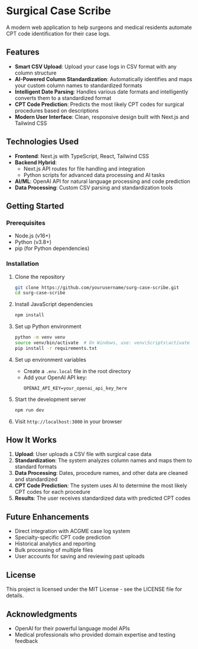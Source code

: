 # Surgical Case Scribe

A modern web application to help surgeons and medical residents automate CPT code identification for their case logs.

## Features

- **Smart CSV Upload**: Upload your case logs in CSV format with any column structure
- **AI-Powered Column Standardization**: Automatically identifies and maps your custom column names to standardized formats
- **Intelligent Date Parsing**: Handles various date formats and intelligently converts them to a standardized format
- **CPT Code Prediction**: Predicts the most likely CPT codes for surgical procedures based on descriptions
- **Modern User Interface**: Clean, responsive design built with Next.js and Tailwind CSS

## Technologies Used

- **Frontend**: Next.js with TypeScript, React, Tailwind CSS
- **Backend Hybrid**: 
  - Next.js API routes for file handling and integration
  - Python scripts for advanced data processing and AI tasks
- **AI/ML**: OpenAI API for natural language processing and code prediction
- **Data Processing**: Custom CSV parsing and standardization tools

## Getting Started

### Prerequisites

- Node.js (v16+)
- Python (v3.8+)
- pip (for Python dependencies)

### Installation

1. Clone the repository
   ```bash
   git clone https://github.com/yourusername/surg-case-scribe.git
   cd surg-case-scribe
   ```

2. Install JavaScript dependencies
   ```bash
   npm install
   ```

3. Set up Python environment
   ```bash
   python -m venv venv
   source venv/bin/activate  # On Windows, use: venv\Scripts\activate
   pip install -r requirements.txt
   ```

4. Set up environment variables
   - Create a `.env.local` file in the root directory
   - Add your OpenAI API key:
     ```
     OPENAI_API_KEY=your_openai_api_key_here
     ```

5. Start the development server
   ```bash
   npm run dev
   ```

6. Visit `http://localhost:3000` in your browser

## How It Works

1. **Upload**: User uploads a CSV file with surgical case data
2. **Standardization**: The system analyzes column names and maps them to standard formats
3. **Data Processing**: Dates, procedure names, and other data are cleaned and standardized
4. **CPT Code Prediction**: The system uses AI to determine the most likely CPT codes for each procedure
5. **Results**: The user receives standardized data with predicted CPT codes

## Future Enhancements

- Direct integration with ACGME case log system
- Specialty-specific CPT code prediction
- Historical analytics and reporting
- Bulk processing of multiple files
- User accounts for saving and reviewing past uploads

## License

This project is licensed under the MIT License - see the LICENSE file for details.

## Acknowledgments

- OpenAI for their powerful language model APIs
- Medical professionals who provided domain expertise and testing feedback
